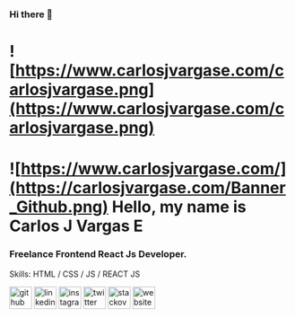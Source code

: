 ### Hi there 👋
# ![https://www.carlosjvargase.com/carlosjvargase.png](https://www.carlosjvargase.com/carlosjvargase.png)
# ![https://www.carlosjvargase.com/](https://carlosjvargase.com/Banner_Github.png) Hello, my name is Carlos J Vargas E
### Freelance Frontend React Js Developer.

Skills:  HTML / CSS / JS / REACT JS




[<img src='https://cdn.jsdelivr.net/npm/simple-icons@3.0.1/icons/github.svg' alt='github' height='40'>](https://github.com/https://github.com/carlosjvargase)  [<img src='https://cdn.jsdelivr.net/npm/simple-icons@3.0.1/icons/linkedin.svg' alt='linkedin' height='40'>](https://www.linkedin.com/in/https://www.linkedin.com/in/carlosjvargaseprojectengineer//)  [<img src='https://cdn.jsdelivr.net/npm/simple-icons@3.0.1/icons/instagram.svg' alt='instagram' height='40'>](https://www.instagram.com/https://instagram.com/carlosjvargase/)  [<img src='https://cdn.jsdelivr.net/npm/simple-icons@3.0.1/icons/twitter.svg' alt='twitter' height='40'>](https://twitter.com/https://twitter.com/carlosjvargase)  [<img src='https://cdn.jsdelivr.net/npm/simple-icons@3.0.1/icons/stackoverflow.svg' alt='stackoverflow' height='40'>](https://stackoverflow.com/users/https://stackoverflow.com/users/19217228/carlos-vargas)  [<img src='https://cdn.jsdelivr.net/npm/simple-icons@3.0.1/icons/icloud.svg' alt='website' height='40'>](https://www.carlosjvargase.com)  


<!--
**carlosjvargase/carlosjvargase** is a ✨ _special_ ✨ repository because its `README.md` (this file) appears on your GitHub profile.

Here are some ideas to get you started:

- 🔭 I’m currently working on ...
- 🌱 I’m currently learning ...
- 👯 I’m looking to collaborate on ...
- 🤔 I’m looking for help with ...
- 💬 Ask me about ...
- 📫 How to reach me: ...
- 😄 Pronouns: ...
- ⚡ Fun fact: ...
-->

